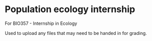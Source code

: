 # Population ecology internship

For BIO357 - Internship in Ecology

Used to upload any files that may need to be handed in for grading.
